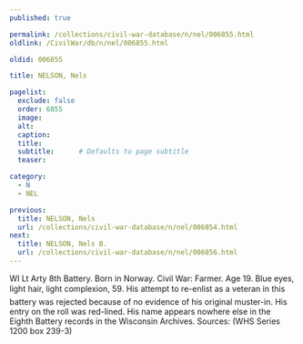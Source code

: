 ```yaml
---
published: true

permalink: /collections/civil-war-database/n/nel/006855.html
oldlink: /CivilWar/db/n/nel/006855.html

oldid: 006855

title: NELSON, Nels

pagelist:
  exclude: false
  order: 6855
  image: 
  alt:
  caption:
  title:
  subtitle:      # Defaults to page subtitle
  teaser:

category: 
  - N 
  - NEL

previous:
  title: NELSON, Nels
  url: /collections/civil-war-database/n/nel/006854.html  
next:
  title: NELSON, Nels B.
  url: /collections/civil-war-database/n/nel/006856.html   
---
```

WI Lt Arty 8th Battery. Born in Norway. Civil War: Farmer. Age 19. Blue eyes, light hair, light complexion, 5&#146;9&#148;. His attempt to re-enlist as a veteran in this battery was rejected because of no evidence of his original muster-in. His entry on the roll was red-lined. His name appears nowhere else in the Eighth Battery records in the Wisconsin Archives. Sources: (WHS Series 1200 box 239-3)